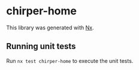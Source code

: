 # chirper-home

This library was generated with [Nx](https://nx.dev).

## Running unit tests

Run `nx test chirper-home` to execute the unit tests.
